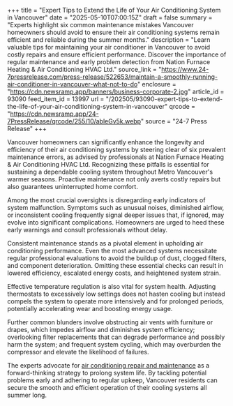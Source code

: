 +++
title = "Expert Tips to Extend the Life of Your Air Conditioning System in Vancouver"
date = "2025-05-10T07:00:15Z"
draft = false
summary = "Experts highlight six common maintenance mistakes Vancouver homeowners should avoid to ensure their air conditioning systems remain efficient and reliable during the summer months."
description = "Learn valuable tips for maintaining your air conditioner in Vancouver to avoid costly repairs and ensure efficient performance. Discover the importance of regular maintenance and early problem detection from Nation Furnace Heating & Air Conditioning HVAC Ltd."
source_link = "https://www.24-7pressrelease.com/press-release/522653/maintain-a-smoothly-running-air-conditioner-in-vancouver-what-not-to-do"
enclosure = "https://cdn.newsramp.app/banners/business-corporate-2.jpg"
article_id = 93090
feed_item_id = 13997
url = "/202505/93090-expert-tips-to-extend-the-life-of-your-air-conditioning-system-in-vancouver"
qrcode = "https://cdn.newsramp.app/24-7PressRelease/qrcode/255/10/ableGv5k.webp"
source = "24-7 Press Release"
+++

<p>Vancouver homeowners can significantly enhance the longevity and efficiency of their air conditioning systems by steering clear of six prevalent maintenance errors, as advised by professionals at Nation Furnace Heating & Air Conditioning HVAC Ltd. Recognizing these pitfalls is essential for sustaining a dependable cooling system throughout Metro Vancouver's warmer seasons. Proactive maintenance not only averts costly repairs but also guarantees uninterrupted home comfort.</p><p>Among the most crucial oversights is disregarding early indicators of system malfunction. Symptoms such as unusual noises, diminished airflow, or inconsistent cooling frequently signal deeper issues that, if ignored, may evolve into significant complications. Homeowners are urged to heed these early warnings and consult professionals without delay.</p><p>Consistent maintenance stands as a pivotal element in upholding air conditioning performance. Even the most advanced systems necessitate regular professional evaluations to avoid the buildup of dust, clogged filters, and component deterioration. Omitting these essential checks can result in lowered efficiency, escalated energy costs, and heightened system strain.</p><p>Effective temperature regulation is also vital for system health. Adjusting thermostats to excessively low settings does not hasten cooling but instead compels the system to operate more intensively and for prolonged periods, potentially accelerating wear and boosting energy usage.</p><p>Further common blunders involve obstructing air vents with furniture or drapes, which impedes airflow and diminishes system efficiency; overlooking filter replacements that can degrade performance and possibly harm the system; and frequent system cycling, which may overburden the compressor and elevate the likelihood of failures.</p><p>The experts advocate for <a href='https://nationheating.ca/air-conditioning/' rel='nofollow' target='_blank'>air conditioning repair and maintenance</a> as a forward-thinking strategy to prolong system life. By tackling potential problems early and adhering to regular upkeep, Vancouver residents can secure the smooth and efficient operation of their cooling systems all summer long.</p>